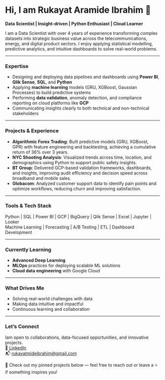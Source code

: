 # Hi, I am Rukayat Aramide Ibrahim 👋  
**Data Scientist | Insight-driven | Python Enthusiast | Cloud Learner**

I am a Data Scientist with over 4 years of experience transforming complex datasets into strategic business value across the telecommunications, energy, and digital product sectors. I enjoy applying statistical modelling, predictive analytics, and intuitive dashboards to solve real-world problems.

---

### Expertise

- Designing and deploying data pipelines and dashboards using **Power BI**, **Qlik Sense**, **SQL**, and **Python**
- Applying **machine learning** models (GRU, XGBoost, Gaussian Processes) to build predictive systems
- Performing **data validation**, anomaly detection, and compliance reporting on cloud platforms like **GCP**
- Communicating insights clearly to both technical and non-technical stakeholders

---

### Projects & Experience

- **Algorithmic Forex Trading**: Built predictive models (GRU, XGBoost, GPR) with feature engineering and backtesting, achieving a cumulative return of 36% over 3 years.
- **NYC Shooting Analysis**: Visualized trends across time, location, and demographics using Python to support public safety insights.
- **BT Group**: Delivered GCP-based validation frameworks, dashboards, and insights, improving audit efficiency and decision speed across broadband and mobile sales.
- **Globacom**: Analyzed customer support data to identify pain points and optimize workflows, reducing churn and improving satisfaction.

---

### Tools & Tech Stack

Python | SQL | Power BI | GCP | BigQuery | Qlik Sense | Excel | Jupyter | Looker  
Machine Learning | Forecasting | A/B Testing | ETL | Dashboard Development

---

### Currently Learning

- **Advanced Deep Learning**
- **MLOps** practices for deploying scalable ML solutions
- **Cloud data engineering** with Google Cloud

---

### What Drives Me

- Solving real-world challenges with data
- Making data intuitive and impactful
- Continuous learning and collaboration

---

### Let’s Connect

Iam open to collaborations, data-focused opportunities, and innovative projects.  
🔗 [LinkedIn](https://www.linkedin.com/in/rukayat-mide-ibrahim)  
📬 rukayatmideibrahim@gmail.com  

🚀 Check out my pinned projects below — feel free to reach out or leave a ⭐ if something inspires you!
